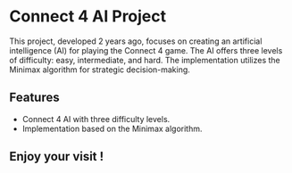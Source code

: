 # Connect 4 AI Project

This project, developed 2 years ago, focuses on creating an artificial intelligence (AI) for playing the Connect 4 game. The AI offers three levels of difficulty: easy, intermediate, and hard. The implementation utilizes the Minimax algorithm for strategic decision-making.

## Features

- Connect 4 AI with three difficulty levels.
- Implementation based on the Minimax algorithm.

## Enjoy your visit !
